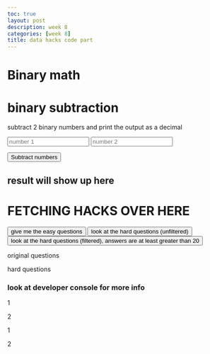 ```yaml
---
toc: true
layout: post
description: week 8
categories: [week 8]
title: data hacks code part
---
```


# Binary math

<html>
<body>
  <h1>binary subtraction</h1>
  <p>subtract 2 binary numbers and print the output as a decimal</p>
  <input type="text" id="math1" placeholder="number 1">
  <input type="text" id="math2" placeholder="number 2">

  <button onclick="subtract()">Subtract numbers</button>
  <h2 id="result">result will show up here</h2>
  <script>
    function subtract() {
        x = document.getElementById("math1").value
        y = document.getElementById("math2").value
        z = parseInt(x, 2) - parseInt(y,2)
        document.getElementById("result").innerHTML = z;
      console.log(z)
    }
  </script>
</body>
</html>

 <html> 
 <body>
 <h1>FETCHING HACKS OVER HERE</h1>
    <button onclick="filter()">give me the easy questions</button>
    <button onclick="print()">look at the hard questions (unfiltered)</button>
        <button onclick="help()">look at the hard questions (filtered), answers are at least greater than 20</button>
    <p id="originalData">original questions</p>
    <p id="filteredData">hard questions</p>
    <h3>look at developer console for more info</h3>
</body>

<div id="div1">
<p id="p1">1</p>
<p id="p2">2</p>
</div>

<div id="div2">
<p id="p3">1</p>
<p id="p2">2</p>
</div>

<script>

const para = document.createElement("p");
const node = document.createTextNode("original questions will show up here:");
para.appendChild(node);

const element = document.getElementById("div1");
const child = document.getElementById("p1");
element.insertBefore(para,child);


const para2 = document.createElement("p");
const node2 = document.createTextNode("test");
para2.appendChild(node2);

const element2 = document.getElementById("div2");
const child2 = document.getElementById("p3");




 var quest = [{question: "what is 4 + 4?", correctAnswer: 8},
{question: "what is 2 * 2?", correctAnswer: 4},
{question: "what is 12 * 12?", correctAnswer: 144},
{question: "what is 36 divided by 2?", correctAnswer: 18},
{question: "what is 96/3?", correctAnswer: 32}];

var ez = [];
function filter() {
quest.forEach((element, index, array) => {
    if (element.correctAnswer > 20) {
        console.log("cool");
        ez.push(element);
    }
    console.log(element.x); // 
    console.log(index); // 
    console.log(array); // 
});}

function print() {
quest.forEach((element, index, array) => {
    console.log(element.question); // 
    console.log(index); // 
    console.log(array); // 
    const node3 = document.createTextNode(element.question, "////");
    para.appendChild(node3);

});

ez.forEach((element, index, array) => {
    console.log(element.question); // 
    console.log(index); // 
    console.log(array); // 

});
    console.log(ez)
}
function help() {
        ez.forEach((element, index, array) => {
    console.log(element.question); // 
    console.log(index); // 
    console.log(array); // 
    alert(element.question);

});
}
</script>
</html>